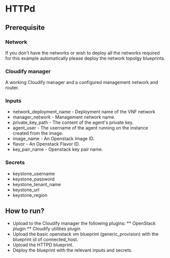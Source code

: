 # HTTPd
## Prerequisite
### Network
If you don't have the networks or wish to deploy all the networks required for this
example automatically please deploy the network topolgy blueprints.
### Cloudify manager
A working Cloudify manager and a configured management network and router.
### Inputs
* network_deployment_name - Deployment name of the VNF network
* manager_network - Management network name.
* private_key_path - The content of the agent's private key.
* agent_user - The username of the agent running on the instance created from the image.
* image_name - An Openstack Image ID.
* flavor - An Openstack Flavor ID.
* key_pair_name - Openstack key pair name.
### Secrets
* keystone_username
* keystone_password
* keystone_tenant_name
* keystone_url
* keystone_region

## How to run?
* Upload to the Cloudify manager the following plugins:
** OpenStack plugin
** Cloudify utilities plugin
* Upload the basic openstack vm blueprint (generic_provision) with the blueprint id of connected_host.
* Upload the HTTPD blueprint.
* Deploy the blueprint with the relevant inputs and secrets.
